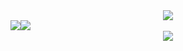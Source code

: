 
<div align="center"> <img src="https://metrics.lecoq.io/Alanyaeer?template=classic&config.timezone=Asia%2FShanghai"> </div>
<div align="center" style="display: flex;">
<div height="137px"> <img src="https://github-readme-stats.vercel.app/api/top-langs/?username=Alanyaeer&hide_title=true&hide_border=true&layout=compact&langs_count=6&text_color=000&icon_color=fff&bg_color=0,52fa5a,4dfcff,c64dff&theme=graywhite" /> </div>
<div height="137px"> <img src="https://github-readme-stats.vercel.app/api?username=Alanyaeer&hide_title=true&hide_border=true&show_icons=trueline_height=21&text_color=000&icon_color=000&bg_color=0,ea6161,ffc64d,fffc4d,52fa5a&theme=graywhite" /> </div>
​</div>
<div align="center"> <img src="https://github-readme-activity-graph.vercel.app/graph?username=Alanyaeer&theme=dracula"> </div>
